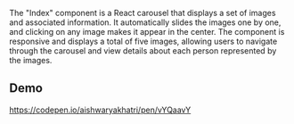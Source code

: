 The "Index" component is a React carousel that displays a set of images and associated information. It automatically slides the images one by one, and clicking on any image makes it appear in the center. The component is responsive and displays a total of five images, allowing users to navigate through the carousel and view details about each person represented by the images.

## Demo 

https://codepen.io/aishwaryakhatri/pen/vYQaavY

